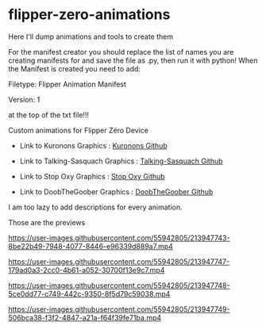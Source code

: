 # flipper-zero-animations
Here I'll dump animations and tools to create them


For the manifest creator you should replace the list of names you are creating manifests for and save the file as .py, then run it with python!
When the Manifest is created you need to add:


Filetype: Flipper Animation Manifest

Version: 1

at the top of the txt file!!!


Custom animations for Flipper Zéro Device

- Link to Kuronons Graphics : [Kuronons Github](https://github.com/Kuronons/FZ_graphics#links-of-interest--flipper-graphics)

- Link to Talking-Sasquach Graphics : [Talking-Sasquach Github](https://github.com/skizzophrenic/Talking-Sasquach)

- Link to Stop Oxy Graphics : [Stop Oxy Github](https://github.com/stopoxy/FZAnimations)
  
- Link to DoobTheGoober Graphics : [DoobTheGoober Github](https://github.com/CharlesTheGreat77/FlipperZeroAnimation)

I am too lazy to add descriptions for every animation.

Those are the previews

https://user-images.githubusercontent.com/55942805/213947743-8be22b49-7948-4077-8446-e96339d889a7.mp4



https://user-images.githubusercontent.com/55942805/213947747-179ad0a3-2cc0-4b61-a052-30700f13e9c7.mp4



https://user-images.githubusercontent.com/55942805/213947748-5ce0dd77-c749-442c-9350-8f5d79c59038.mp4



https://user-images.githubusercontent.com/55942805/213947749-506bca38-f3f2-4847-a21a-f64f39fe71ba.mp4

